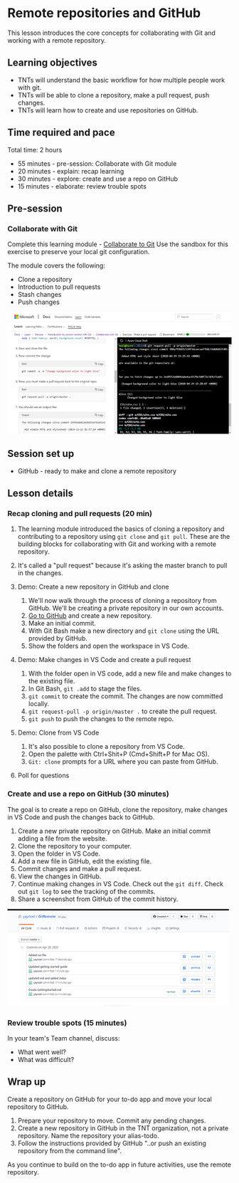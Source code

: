 # Remote repositories and GitHub

This lesson introduces the core concepts for collaborating with Git and working with a remote repository.

## Learning objectives

* TNTs will understand the basic workflow for how multiple people work with git.
* TNTs will be able to clone a repository, make a pull request, push changes.
* TNTs will learn how to create and use repositories on GitHub.

## Time required and pace

Total time: 2 hours

* 55 minutes - pre-session: Collaborate with Git module
* 20 minutes - explain: recap learning
* 30 minutes - explore: create and use a repo on GitHub
* 15 minutes - elaborate: review trouble spots

## Pre-session

### Collaborate with Git

Complete this learning module - [Collaborate to Git](https://docs.microsoft.com/en-us/learn/modules/collaborate-with-git/)
Use the sandbox for this exercise to preserve your local git configuration.

The module covers the following:

* Clone a repository
* Introduction to pull requests
* Stash changes
* Push changes

![Cloud shell Git repo](cloudShellGitRepos.png)

## Session set up

* GitHub - ready to make and clone a remote repository

## Lesson details

### Recap cloning and pull requests (20 min)

1. The learning module introduced the basics of cloning a repository and contributing to a repository using `git clone` and `git pull`. These are the building blocks for collaborating with Git and working with a remote repository.

2. It's called a "pull request" because it's asking the master branch to pull in the changes.

3. Demo: Create a new repository in GitHub and clone

   1. We'll now walk through the process of cloning a repository from GitHub. We'll be creating a private repository in our own accounts.
   2. [Go to GitHub](https://github.com/) and create a new repository.
   3. Make an initial commit.
   4. With Git Bash make a new directory and `git clone` using the URL provided by GitHub.
   5. Show the folders and open the workspace in VS Code.

4. Demo: Make changes in VS Code and create a pull request

    1. With the folder open in VS code, add a new file and make changes to the existing file.
    2. In Git Bash, `git .add` to stage the files.
    3. `git commit` to create the commit. The changes are now committed locally.
    4. `git request-pull -p origin/master .` to create the pull request.
    5. `git push` to push the changes to the remote repo.

5. Demo: Clone from VS Code

    1. It's also possible to clone a repository from VS Code.
    2. Open the palette with Ctrl+Shit+P (Cmd+Shift+P for Mac OS).
    3. `Git: clone` prompts for a URL where you can paste from GitHub.

6. Poll for questions

### Create and use a repo on GitHub (30 minutes)

The goal is to create a repo on GitHub, clone the repository, make changes in VS Code and push the changes back to GitHub.

1. Create a new private repository on GitHub. Make an initial commit adding a file from the website.
2. Clone the repository to your computer.
3. Open the folder in VS Code.
4. Add a new file in GitHub, edit the existing file.
5. Commit changes and make a pull request.
6. View the changes in GitHub.
7. Continue making changes in VS Code. Check out the `git diff`. Check out `git log` to see the tracking of the commits.
8. Share a screenshot from GitHub of the commit history.

![commitHistory](commitHistory.png)

### Review trouble spots (15 minutes)

In your team's Team channel, discuss:

* What went well?
* What was difficult?

## Wrap up

Create a repository on GitHub for your to-do app and move your local repository to GitHub.

1. Prepare your repository to move. Commit any pending changes.
2. Create a new repository in GitHub in the TNT organization, not a private repository. Name the repository your alias-todo.
3. Follow the instructions provided by GitHub "..or push an existing repository from the command line".

As you continue to build on the to-do app in future activities, use the remote repository.
